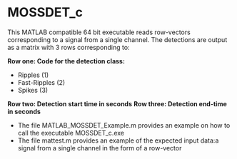 # MOSSDET_c

This MATLAB compatible 64 bit executable reads row-vectors corresponding to a signal from a single channel. The detections are output as a matrix with 3 rows corresponding to:

**Row one: Code for the detection class:**
- Ripples (1)
- Fast-Ripples (2)
- Spikes (3)

**Row two:  Detection start time in seconds**
**Row three: Detection end-time in seconds**


- The file MATLAB_MOSSDET_Example.m provides an example on how to call the executable MOSSDET_c.exe
- The file mattest.m provides an example of the expected input data:a signal from a single channel in the form of a row-vector
